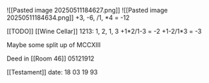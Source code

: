 ![[Pasted image 20250511184627.png]]
![[Pasted image 20250511184634.png]]
+3,  -6, /1, \*4 = -12


[[TODO]]
[[Wine Cellar]]
1213:
1, 2, 1, 3
+1\*2/1-3 = -2
+1-2/1\*3 = -3

Maybe some split up of MCCXIII


Deed in [[Room 46]]
05121912

[[Testament]] date:
18 03 19 93